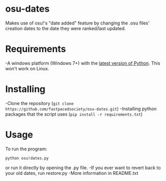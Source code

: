 # osu-dates
Makes use of osu!'s "date added" feature by changing the .osu files' creation dates to the date they were ranked/last updated.


# Requirements

-A windows platform (Windows 7+) with the [latest version of Python](https://www.python.org/downloads/). This won't work on Linux.

# Installing
-Clone the repository (`git clone https://github.com/fastpacedsociety/osu-dates.git`)
-Installing python packages that the script uses (`pip install -r requirements.txt`)

# Usage
To run the program:
```
python osu!dates.py
``` 
or run it directly by opening the .py file.
-If you ever want to revert back to your old dates, run restore.py
-More information in README.txt
